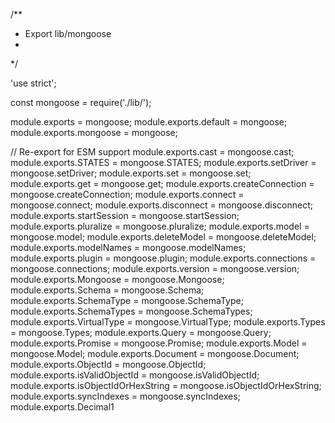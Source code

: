 /**
 * Export lib/mongoose
 *
 */

'use strict';

const mongoose = require('./lib/');

module.exports = mongoose;
module.exports.default = mongoose;
module.exports.mongoose = mongoose;

// Re-export for ESM support
module.exports.cast = mongoose.cast;
module.exports.STATES = mongoose.STATES;
module.exports.setDriver = mongoose.setDriver;
module.exports.set = mongoose.set;
module.exports.get = mongoose.get;
module.exports.createConnection = mongoose.createConnection;
module.exports.connect = mongoose.connect;
module.exports.disconnect = mongoose.disconnect;
module.exports.startSession = mongoose.startSession;
module.exports.pluralize = mongoose.pluralize;
module.exports.model = mongoose.model;
module.exports.deleteModel = mongoose.deleteModel;
module.exports.modelNames = mongoose.modelNames;
module.exports.plugin = mongoose.plugin;
module.exports.connections = mongoose.connections;
module.exports.version = mongoose.version;
module.exports.Mongoose = mongoose.Mongoose;
module.exports.Schema = mongoose.Schema;
module.exports.SchemaType = mongoose.SchemaType;
module.exports.SchemaTypes = mongoose.SchemaTypes;
module.exports.VirtualType = mongoose.VirtualType;
module.exports.Types = mongoose.Types;
module.exports.Query = mongoose.Query;
module.exports.Promise = mongoose.Promise;
module.exports.Model = mongoose.Model;
module.exports.Document = mongoose.Document;
module.exports.ObjectId = mongoose.ObjectId;
module.exports.isValidObjectId = mongoose.isValidObjectId;
module.exports.isObjectIdOrHexString = mongoose.isObjectIdOrHexString;
module.exports.syncIndexes = mongoose.syncIndexes;
module.exports.Decimal1